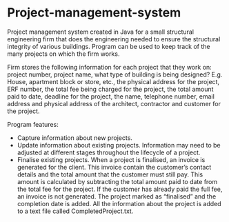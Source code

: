 # Project-management-system
Project management system created in Java for a small structural engineering firm that does the engineering needed to ensure the structural integrity of various buildings. 
Program can be used to keep track of the many projects on which the firm works.

Firm stores the following information for each project that they work on: project number, project name, what type of building is being designed? E.g. House, apartment block or
store, etc., the physical address for the project, ERF number, the total fee being charged for the project, the total amount paid to date, deadline for the project, the name, 
telephone number, email address and physical address of the architect, contractor and customer for the project.

Program features:
- Capture information about new projects. 
- Update information about existing projects. Information may need to be adjusted at different stages throughout the lifecycle of a project. 
- Finalise existing projects. When a project is finalised, an invoice is generated for the client. This invoice contain the customer’s contact details and the total amount 
that the customer must still pay. This amount is calculated by subtracting the total amount paid to date from the total fee for the project. If the customer has already paid 
the full fee, an invoice is not generated. The project marked as “finalised” and the completion date is added. All the information about the project is added to a text file called 
CompletedProject.txt.

